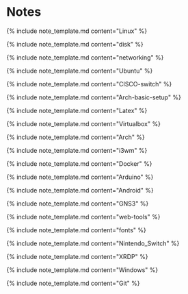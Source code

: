 # Notes  
  
{% include note_template.md content="Linux" %}
  
{% include note_template.md content="disk" %}
  
{% include note_template.md content="networking" %}
  
{% include note_template.md content="Ubuntu" %}
  
{% include note_template.md content="CISCO-switch" %}
  
{% include note_template.md content="Arch-basic-setup" %}
  
{% include note_template.md content="Latex" %}
  
{% include note_template.md content="Virtualbox" %}
  
{% include note_template.md content="Arch" %}
  
{% include note_template.md content="i3wm" %}

{% include note_template.md content="Docker" %}

{% include note_template.md content="Arduino" %}

{% include note_template.md content="Android" %}

{% include note_template.md content="GNS3" %}

{% include note_template.md content="web-tools" %}

{% include note_template.md content="fonts" %}

{% include note_template.md content="Nintendo_Switch" %}

{% include note_template.md content="XRDP" %}

{% include note_template.md content="Windows" %}

{% include note_template.md content="Git" %}
